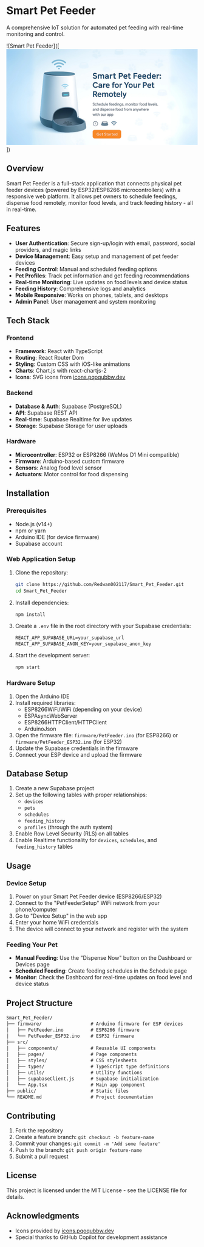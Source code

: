 # Smart Pet Feeder

A comprehensive IoT solution for automated pet feeding with real-time monitoring and control.

![Smart Pet Feeder]([<img src="https://github.com/Redwan002117/Smart_Pet_Feeder/blob/main/Smart_Pet_Feeder_Banner.png"/>])

## Overview

Smart Pet Feeder is a full-stack application that connects physical pet feeder devices (powered by ESP32/ESP8266 microcontrollers) with a responsive web platform. It allows pet owners to schedule feedings, dispense food remotely, monitor food levels, and track feeding history - all in real-time.

## Features

- **User Authentication**: Secure sign-up/login with email, password, social providers, and magic links
- **Device Management**: Easy setup and management of pet feeder devices
- **Feeding Control**: Manual and scheduled feeding options
- **Pet Profiles**: Track pet information and get feeding recommendations
- **Real-time Monitoring**: Live updates on food levels and device status
- **Feeding History**: Comprehensive logs and analytics
- **Mobile Responsive**: Works on phones, tablets, and desktops
- **Admin Panel**: User management and system monitoring

## Tech Stack

### Frontend
- **Framework**: React with TypeScript
- **Routing**: React Router Dom
- **Styling**: Custom CSS with iOS-like animations
- **Charts**: Chart.js with react-chartjs-2
- **Icons**: SVG icons from [icons.pqoqubbw.dev](https://icons.pqoqubbw.dev)

### Backend
- **Database & Auth**: Supabase (PostgreSQL)
- **API**: Supabase REST API
- **Real-time**: Supabase Realtime for live updates
- **Storage**: Supabase Storage for user uploads

### Hardware
- **Microcontroller**: ESP32 or ESP8266 (WeMos D1 Mini compatible)
- **Firmware**: Arduino-based custom firmware
- **Sensors**: Analog food level sensor
- **Actuators**: Motor control for food dispensing

## Installation

### Prerequisites
- Node.js (v14+)
- npm or yarn
- Arduino IDE (for device firmware)
- Supabase account

### Web Application Setup
1. Clone the repository:
   ```bash
   git clone https://github.com/Redwan002117/Smart_Pet_Feeder.git
   cd Smart_Pet_Feeder
   ```

2. Install dependencies:
   ```bash
   npm install
   ```

3. Create a `.env` file in the root directory with your Supabase credentials:
   ```
   REACT_APP_SUPABASE_URL=your_supabase_url
   REACT_APP_SUPABASE_ANON_KEY=your_supabase_anon_key
   ```

4. Start the development server:
   ```bash
   npm start
   ```

### Hardware Setup
1. Open the Arduino IDE
2. Install required libraries:
   - ESP8266WiFi/WiFi (depending on your device)
   - ESPAsyncWebServer
   - ESP8266HTTPClient/HTTPClient
   - ArduinoJson
3. Open the firmware file: `firmware/PetFeeder.ino` (for ESP8266) or `firmware/PetFeeder_ESP32.ino` (for ESP32)
4. Update the Supabase credentials in the firmware
5. Connect your ESP device and upload the firmware

## Database Setup

1. Create a new Supabase project
2. Set up the following tables with proper relationships:
   - `devices`
   - `pets`
   - `schedules`
   - `feeding_history`
   - `profiles` (through the auth system)
3. Enable Row Level Security (RLS) on all tables
4. Enable Realtime functionality for `devices`, `schedules`, and `feeding_history` tables

## Usage

### Device Setup
1. Power on your Smart Pet Feeder device (ESP8266/ESP32)
2. Connect to the "PetFeederSetup" WiFi network from your phone/computer
3. Go to "Device Setup" in the web app
4. Enter your home WiFi credentials
5. The device will connect to your network and register with the system

### Feeding Your Pet
- **Manual Feeding**: Use the "Dispense Now" button on the Dashboard or Devices page
- **Scheduled Feeding**: Create feeding schedules in the Schedule page
- **Monitor**: Check the Dashboard for real-time updates on food level and device status

## Project Structure

```
Smart_Pet_Feeder/
├── firmware/                  # Arduino firmware for ESP devices
│   ├── PetFeeder.ino          # ESP8266 firmware
│   └── PetFeeder_ESP32.ino    # ESP32 firmware
├── src/
│   ├── components/            # Reusable UI components
│   ├── pages/                 # Page components
│   ├── styles/                # CSS stylesheets
│   ├── types/                 # TypeScript type definitions
│   ├── utils/                 # Utility functions
│   ├── supabaseClient.js      # Supabase initialization
│   └── App.tsx                # Main app component
├── public/                    # Static files
└── README.md                  # Project documentation
```

## Contributing

1. Fork the repository
2. Create a feature branch: `git checkout -b feature-name`
3. Commit your changes: `git commit -m 'Add some feature'`
4. Push to the branch: `git push origin feature-name`
5. Submit a pull request

## License

This project is licensed under the MIT License - see the LICENSE file for details.

## Acknowledgments

- Icons provided by [icons.pqoqubbw.dev](https://icons.pqoqubbw.dev)
- Special thanks to GitHub Copilot for development assistance
